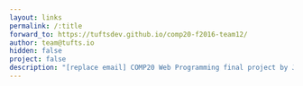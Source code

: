 ```yaml
---
layout: links
permalink: /:title
forward_to: https://tuftsdev.github.io/comp20-f2016-team12/
author: team@tufts.io
hidden: false
project: false
description: "[replace email] COMP20 Web Programming final project by Jeffrey Bortman, Tory Kolbjørnsen, Caroline Nowak, and Tyler Olney"
---
```

